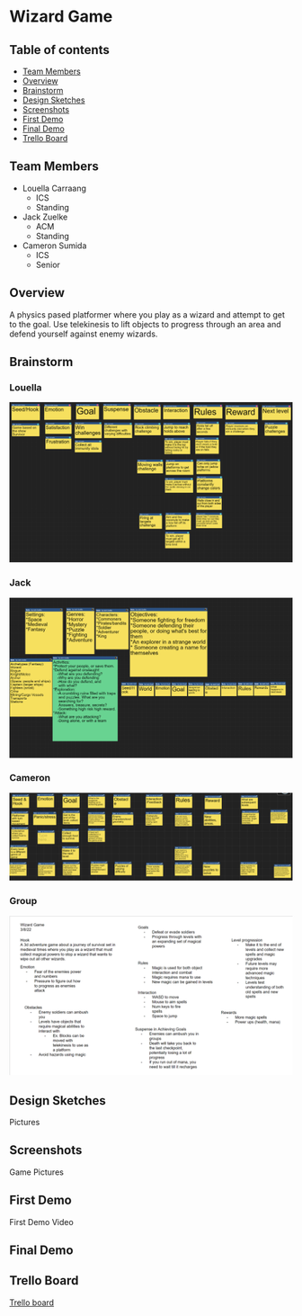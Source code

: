 # Wizard Game

## Table of contents

* [Team Members](#team-members)
* [Overview](#overview)
* [Brainstorm](#brainstorm)
* [Design Sketches](#design-sketches)
* [Screenshots](#screenshots)
* [First Demo](#first-demo)
* [Final Demo](#final-demo)
* [Trello Board](#trello-board)

## Team Members
* Louella Carraang
  * ICS
  * Standing
* Jack Zuelke
  * ACM
  * Standing
* Cameron Sumida
  * ICS
  * Senior

## Overview
A physics pased platformer where you play as a wizard and attempt to get to the goal. Use telekinesis to lift objects to progress through an area and defend yourself against enemy wizards.

## Brainstorm

### Louella
![](doc/louellabrainstorm.png)

### Jack
![](doc/jackbrainstorm.png)

### Cameron
![](doc/cameronbrainstorm.png)

### Group
![](doc/groupbrainstorm2.png)

## Design Sketches
Pictures

## Screenshots
Game Pictures

## First Demo
First Demo Video

## Final Demo

## Trello Board
[Trello board](https://trello.com/b/sTJ1Key2/project-management)

